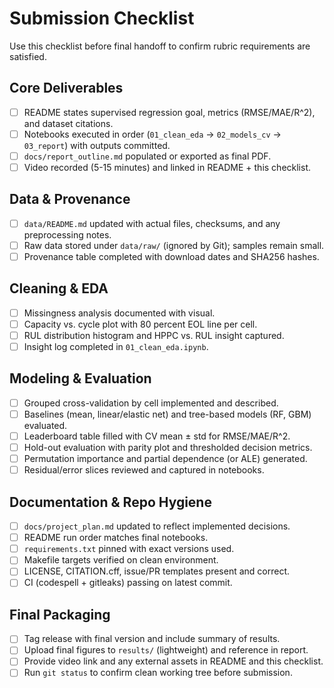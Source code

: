 # Submission Checklist

Use this checklist before final handoff to confirm rubric requirements are satisfied.

## Core Deliverables
- [ ] README states supervised regression goal, metrics (RMSE/MAE/R^2), and dataset citations.
- [ ] Notebooks executed in order (`01_clean_eda` -> `02_models_cv` -> `03_report`) with outputs committed.
- [ ] `docs/report_outline.md` populated or exported as final PDF.
- [ ] Video recorded (5-15 minutes) and linked in README + this checklist.

## Data & Provenance
- [ ] `data/README.md` updated with actual files, checksums, and any preprocessing notes.
- [ ] Raw data stored under `data/raw/` (ignored by Git); samples remain small.
- [ ] Provenance table completed with download dates and SHA256 hashes.

## Cleaning & EDA
- [ ] Missingness analysis documented with visual.
- [ ] Capacity vs. cycle plot with 80 percent EOL line per cell.
- [ ] RUL distribution histogram and HPPC vs. RUL insight captured.
- [ ] Insight log completed in `01_clean_eda.ipynb`.

## Modeling & Evaluation
- [ ] Grouped cross-validation by cell implemented and described.
- [ ] Baselines (mean, linear/elastic net) and tree-based models (RF, GBM) evaluated.
- [ ] Leaderboard table filled with CV mean ± std for RMSE/MAE/R^2.
- [ ] Hold-out evaluation with parity plot and thresholded decision metrics.
- [ ] Permutation importance and partial dependence (or ALE) generated.
- [ ] Residual/error slices reviewed and captured in notebooks.

## Documentation & Repo Hygiene
- [ ] `docs/project_plan.md` updated to reflect implemented decisions.
- [ ] README run order matches final notebooks.
- [ ] `requirements.txt` pinned with exact versions used.
- [ ] Makefile targets verified on clean environment.
- [ ] LICENSE, CITATION.cff, issue/PR templates present and correct.
- [ ] CI (codespell + gitleaks) passing on latest commit.

## Final Packaging
- [ ] Tag release with final version and include summary of results.
- [ ] Upload final figures to `results/` (lightweight) and reference in report.
- [ ] Provide video link and any external assets in README and this checklist.
- [ ] Run `git status` to confirm clean working tree before submission.
